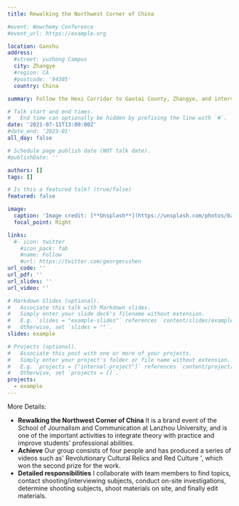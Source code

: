 ```yaml
---
title: Rewalking the Northwest Corner of China

#event: Wowchemy Conference
#event_url: https://example.org

location: Ganshu
address:
  #street: yuzhong Campus
  city: Zhangye
  #region: CA
  #postcode: '94305'
  country: China

summary: Follow the Hexi Corridor to Gaotai County, Zhangye, and interview and shoot with team members to explore local economic and social development and red culture.

# Talk start and end times.
#   End time can optionally be hidden by prefixing the line with `#`.
date: '2021-07-11T13:00:00Z'
#date_end: '2023-01'
all_day: false

# Schedule page publish date (NOT talk date).
#publishDate: ''

authors: []
tags: []

# Is this a featured talk? (true/false)
featured: false

image:
  caption: 'Image credit: [**Unsplash**](https://unsplash.com/photos/bzdhc5b3Bxs)'
  focal_point: Right

links:
  #- icon: twitter
    #icon_pack: fab
    #name: Follow
    #url: https://twitter.com/georgecushen
url_code: ''
url_pdf: ''
url_slides: ''
url_video: ''

# Markdown Slides (optional).
#   Associate this talk with Markdown slides.
#   Simply enter your slide deck's filename without extension.
#   E.g. `slides = "example-slides"` references `content/slides/example-slides.md`.
#   Otherwise, set `slides = ""`.
slides: example

# Projects (optional).
#   Associate this post with one or more of your projects.
#   Simply enter your project's folder or file name without extension.
#   E.g. `projects = ["internal-project"]` references `content/project/deep-learning/index.md`.
#   Otherwise, set `projects = []`.
projects:
  - example
---
```

More Details:
- **Rewalking the Northwest Corner of China** It is a brand event of the School of Journalism and Communication at Lanzhou University, and is one of the important activities to integrate theory with practice and improve students' professional abilities.
- **Achieve** Our group consists of four people and has produced a series of videos such as' Revolutionary Cultural Relics and Red Culture ', which won the second prize for the work.
- **Detailed responsibilities** I collaborate with team members to find topics, contact shooting/interviewing subjects, conduct on-site investigations, determine shooting subjects, shoot materials on site, and finally edit materials.
